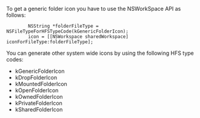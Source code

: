 To get a generic folder icon you have to use the NSWorkSpace API as follows:
    
            NSString *folderFileType = NSFileTypeForHFSTypeCode(kGenericFolderIcon);
            icon = [[NSWorkspace sharedWorkspace] iconForFileType:folderFileType];


You can generate other system wide icons by using the following HFS type codes:

* kGenericFolderIcon
*  kDropFolderIcon
*   kMountedFolderIcon
*   kOpenFolderIcon
*   kOwnedFolderIcon
*   kPrivateFolderIcon
*   kSharedFolderIcon
